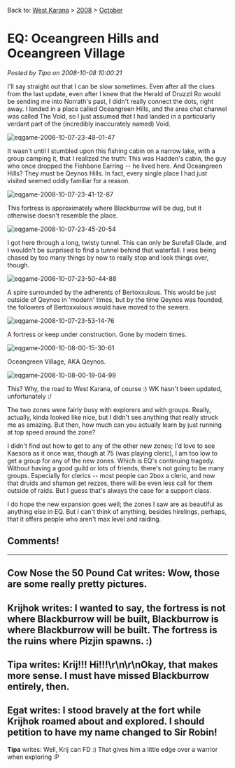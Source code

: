 Back to: [West Karana](/posts/westkarana.md) > [2008](/posts/2008/westkarana.md) > [October](./westkarana.md)
# EQ: Oceangreen Hills and Oceangreen Village

*Posted by Tipa on 2008-10-08 10:00:21*

I'll say straight out that I can be slow sometimes. Even after all the clues from the last update, even after I knew that the Herald of Druzzil Ro would be sending me into Norrath's past, I didn't really connect the dots, right away. I landed in a place called Oceangreen Hills, and the area chat channel was called The Void, so I just assumed that I had landed in a particularly verdant part of the (incredibly inaccurately named) Void.

![](../../../uploads/2008/10/eqgame-2008-10-07-23-48-01-47.jpg "eqgame-2008-10-07-23-48-01-47")

It wasn't until I stumbled upon this fishing cabin on a narrow lake, with a group camping it, that I realized the truth: This was Hadden's cabin, the guy who once dropped the Fishbone Earring -- he lived here. And Oceangreen Hills? They must be Qeynos Hills. In fact, every single place I had just visited seemed oddly familiar for a reason.

![](../../../uploads/2008/10/eqgame-2008-10-07-23-41-12-87.jpg "eqgame-2008-10-07-23-41-12-87")

This fortress is approximately where Blackburrow will be dug, but it otherwise doesn't resemble the place.

![](../../../uploads/2008/10/eqgame-2008-10-07-23-45-20-54.jpg "eqgame-2008-10-07-23-45-20-54")

I got here through a long, twisty tunnel. This can only be Surefall Glade, and I wouldn't be surprised to find a tunnel behind that waterfall. I was being chased by too many things by now to really stop and look things over, though.

![](../../../uploads/2008/10/eqgame-2008-10-07-23-50-44-88.jpg "eqgame-2008-10-07-23-50-44-88")

A spire surrounded by the adherents of Bertoxxulous. This would be just outside of Qeynos in 'modern' times, but by the time Qeynos was founded, the followers of Bertoxxulous would have moved to the sewers.

![](../../../uploads/2008/10/eqgame-2008-10-07-23-53-14-76.jpg "eqgame-2008-10-07-23-53-14-76")

A fortress or keep under construction. Gone by modern times.

![](../../../uploads/2008/10/eqgame-2008-10-08-00-15-30-61.jpg "eqgame-2008-10-08-00-15-30-61")

Oceangreen Village, AKA Qeynos.

![](../../../uploads/2008/10/eqgame-2008-10-08-00-19-04-99.jpg "eqgame-2008-10-08-00-19-04-99")

This? Why, the road to West Karana, of course :) WK hasn't been updated, unfortunately :/

The two zones were fairly busy with explorers and with groups. Really, actually, kinda looked like nice, but I didn't see anything that really struck me as amazing. But then, how much can you actually learn by just running at top speed around the zone?

I didn't find out how to get to any of the other new zones; I'd love to see Kaesora as it once was, though at 75 (was playing cleric), I am too low to get a group for any of the new zones. Which is EQ's continuing tragedy. Without having a good guild or lots of friends, there's not going to be many groups. Especially for clerics -- most people can 2box a cleric, and now that druids and shaman get rezzes, there will be even less call for them outside of raids. But I guess that's always the case for a support class.

I do hope the new expansion goes well; the zones I saw are as beautiful as anything else in EQ. But I can't think of anything, besides hirelings, perhaps, that it offers people who aren't max level and raiding.

## Comments!
---
**Cow Nose the 50 Pound Cat** writes: Wow, those are some really pretty pictures.
---
**Krijhok** writes: I wanted to say, the fortress is not where Blackburrow will be built, Blackburrow is where Blackburrow will be built. The fortress is the ruins where Pizjin spawns. :)
---
**Tipa** writes: Krij!!! Hi!!!\r\n\r\nOkay, that makes more sense. I must have missed Blackburrow entirely, then.
---
**Egat** writes: I stood bravely at the fort while Krijhok roamed about and explored.  I should petition to have my name changed to Sir Robin!
---
**Tipa** writes: Well, Krij can FD :) That gives him a little edge over a warrior when exploring :P
